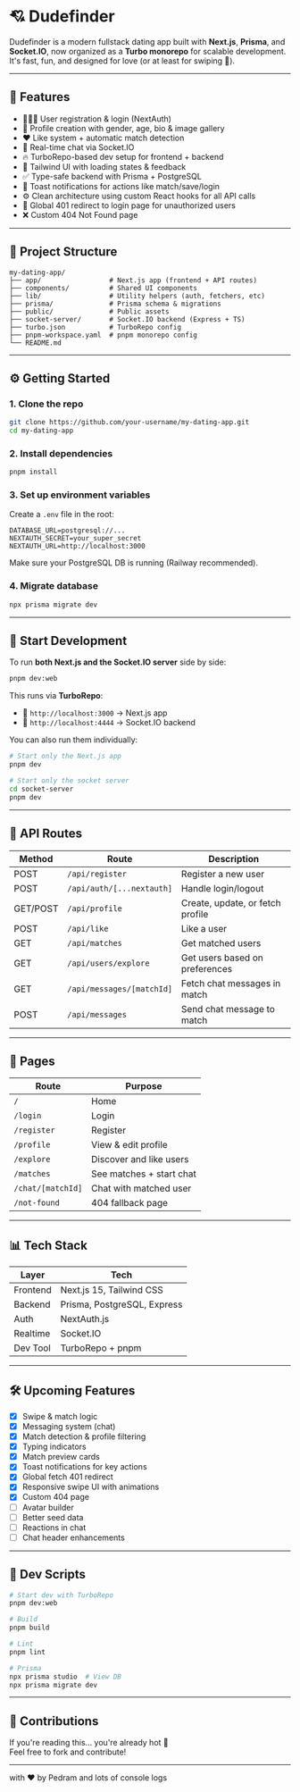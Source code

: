 # 💘 Dudefinder

Dudefinder is a modern fullstack dating app built with **Next.js**, **Prisma**, and **Socket.IO**, now organized as a **Turbo monorepo** for scalable development. It's fast, fun, and designed for love (or at least for swiping 👀).

---

## 🧠 Features

- 🧑‍🤝‍🧑 User registration & login (NextAuth)
- 📄 Profile creation with gender, age, bio & image gallery
- ❤️ Like system + automatic match detection
- 💬 Real-time chat via Socket.IO
- 🔥 TurboRepo-based dev setup for frontend + backend
- 🎨 Tailwind UI with loading states & feedback
- ✅ Type-safe backend with Prisma + PostgreSQL
- 🎉 Toast notifications for actions like match/save/login
- ⚙️ Clean architecture using custom React hooks for all API calls
- 🔐 Global 401 redirect to login page for unauthorized users
- ❌ Custom 404 Not Found page

---

## 📁 Project Structure

```
my-dating-app/
├── app/                 # Next.js app (frontend + API routes)
├── components/          # Shared UI components
├── lib/                 # Utility helpers (auth, fetchers, etc)
├── prisma/              # Prisma schema & migrations
├── public/              # Public assets
├── socket-server/       # Socket.IO backend (Express + TS)
├── turbo.json           # TurboRepo config
├── pnpm-workspace.yaml  # pnpm monorepo config
└── README.md
```

---

## ⚙️ Getting Started

### 1. Clone the repo

```bash
git clone https://github.com/your-username/my-dating-app.git
cd my-dating-app
```

### 2. Install dependencies

```bash
pnpm install
```

### 3. Set up environment variables

Create a `.env` file in the root:

```env
DATABASE_URL=postgresql://...
NEXTAUTH_SECRET=your_super_secret
NEXTAUTH_URL=http://localhost:3000
```

Make sure your PostgreSQL DB is running (Railway recommended).

### 4. Migrate database

```bash
npx prisma migrate dev
```

---

## 🚀 Start Development

To run **both Next.js and the Socket.IO server** side by side:

```bash
pnpm dev:web
```

This runs via **TurboRepo**:

- 🧠 `http://localhost:3000` → Next.js app
- 💬 `http://localhost:4444` → Socket.IO backend

You can also run them individually:

```bash
# Start only the Next.js app
pnpm dev

# Start only the socket server
cd socket-server
pnpm dev
```

---

## 🔧 API Routes
| Method | Route                        | Description                      |
|--------|------------------------------|----------------------------------|
| POST   | `/api/register`              | Register a new user              |
| POST   | `/api/auth/[...nextauth]`    | Handle login/logout              |
| GET/POST | `/api/profile`               | Create, update, or fetch profile |
| POST   | `/api/like`                  | Like a user                      |
| GET    | `/api/matches`               | Get matched users                |
| GET    | `/api/users/explore`         | Get users based on preferences   |
| GET    | `/api/messages/[matchId]`    | Fetch chat messages in match     |
| POST   | `/api/messages`              | Send chat message to match       |

---

## 💽 Pages
| Route             | Purpose                        |
|------------------|---------------------------------|
| `/`              | Home                           |
| `/login`         | Login                          |
| `/register`      | Register                       |
| `/profile`       | View & edit profile            |
| `/explore`       | Discover and like users        |
| `/matches`       | See matches + start chat       |
| `/chat/[matchId]`| Chat with matched user         |
| `/not-found`     | 404 fallback page              |

---

## 📊 Tech Stack

| Layer     | Tech                        |
|-----------|-----------------------------|
| Frontend  | Next.js 15, Tailwind CSS    |
| Backend   | Prisma, PostgreSQL, Express |
| Auth      | NextAuth.js                 |
| Realtime  | Socket.IO                   |
| Dev Tool  | TurboRepo + pnpm            |

---

## 🛠️ Upcoming Features

- [x] Swipe & match logic
- [x] Messaging system (chat)
- [x] Match detection & profile filtering
- [x] Typing indicators
- [x] Match preview cards
- [x] Toast notifications for key actions
- [x] Global fetch 401 redirect
- [x] Responsive swipe UI with animations
- [x] Custom 404 page
- [ ] Avatar builder
- [ ] Better seed data
- [ ] Reactions in chat
- [ ] Chat header enhancements

---

## 🧱 Dev Scripts

```bash
# Start dev with TurboRepo
pnpm dev:web

# Build
pnpm build

# Lint
pnpm lint

# Prisma
npx prisma studio  # View DB
npx prisma migrate dev
```

---

## 🤝 Contributions

If you're reading this... you're already hot 💅  
Feel free to fork and contribute!

---


with ❤️ by Pedram and lots of console logs
